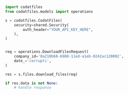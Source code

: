 <!-- Start SDK Example Usage -->
```python
import codatfiles
from codatfiles.models import operations

s = codatfiles.CodatFiles(
    security=shared.Security(
        auth_header="YOUR_API_KEY_HERE",
    ),
)


req = operations.DownloadFilesRequest(
    company_id='8a210b68-6988-11ed-a1eb-0242ac120002',
    date_='corrupti',
)

res = s.files.download_files(req)

if res.data is not None:
    # handle response
```
<!-- End SDK Example Usage -->